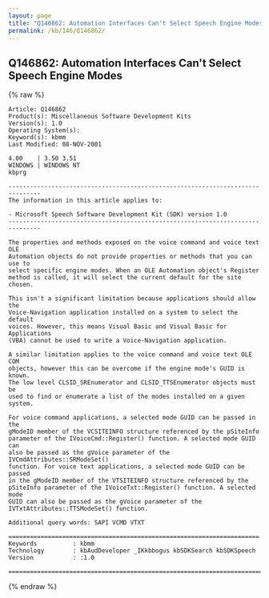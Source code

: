 ```yaml
---
layout: page
title: "Q146862: Automation Interfaces Can't Select Speech Engine Modes"
permalink: /kb/146/Q146862/
---
```


## Q146862: Automation Interfaces Can't Select Speech Engine Modes

{% raw %}

	Article: Q146862
	Product(s): Miscellaneous Software Development Kits
	Version(s): 1.0
	Operating System(s): 
	Keyword(s): kbmm
	Last Modified: 08-NOV-2001
	
	4.00    | 3.50 3.51
	WINDOWS | WINDOWS NT
	kbprg
	
	-------------------------------------------------------------------------------
	The information in this article applies to:
	
	- Microsoft Speech Software Development Kit (SDK) version 1.0 
	-------------------------------------------------------------------------------
	
	The properties and methods exposed on the voice command and voice text OLE
	Automation objects do not provide properties or methods that you can use to
	select specific engine modes. When an OLE Automation object's Register
	method is called, it will select the current default for the site chosen.
	
	This isn't a significant limitation because applications should allow the
	Voice-Navigation application installed on a system to select the default
	voices. However, this means Visual Basic and Visual Basic for Applications
	(VBA) cannot be used to write a Voice-Navigation application.
	
	A similar limitation applies to the voice command and voice text OLE COM
	objects, however this can be overcome if the engine mode's GUID is known.
	The low level CLSID_SREnumerator and CLSID_TTSEnumerator objects must be
	used to find or enumerate a list of the modes installed on a given system.
	
	For voice command applications, a selected mode GUID can be passed in the
	gModeID member of the VCSITEINFO structure referenced by the pSiteInfo
	parameter of the IVoiceCmd::Register() function. A selected mode GUID can
	also be passed as the gVoice parameter of the IVCmdAttributes::SRModeSet()
	function. For voice text applications, a selected mode GUID can be passed
	in the gModeID member of the VTSITEINFO structure referenced by the
	pSiteInfo parameter of the IVoiceTxt::Register() function. A selected mode
	GUID can also be passed as the gVoice parameter of the
	IVTxtAttributes::TTSModeSet() function.
	
	Additional query words: SAPI VCMD VTXT
	
	======================================================================
	Keywords          : kbmm 
	Technology        : kbAudDeveloper _IKkbbogus kbSDKSearch kbSDKSpeech
	Version           : :1.0
	
	=============================================================================
	

{% endraw %}
